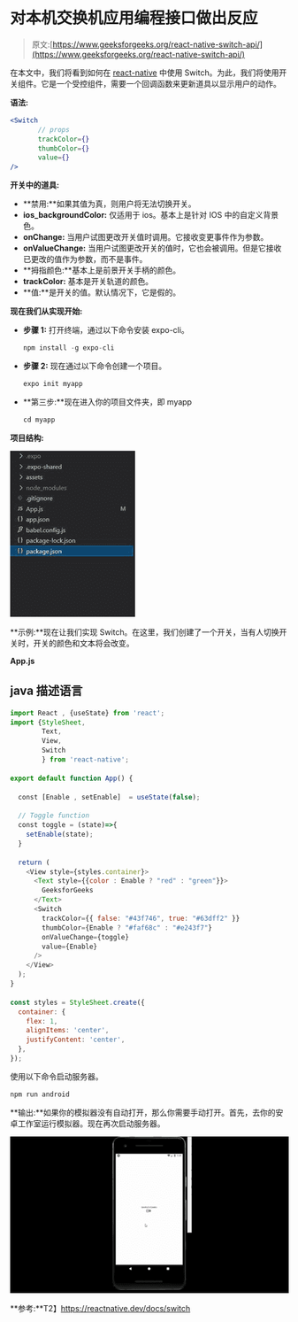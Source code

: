 # 对本机交换机应用编程接口做出反应

> 原文:[https://www.geeksforgeeks.org/react-native-switch-api/](https://www.geeksforgeeks.org/react-native-switch-api/)

在本文中，我们将看到如何在 [react-native](https://www.geeksforgeeks.org/introduction-react-native/) 中使用 Switch。为此，我们将使用开关组件。它是一个受控组件，需要一个回调函数来更新道具以显示用户的动作。

**语法:**

```jsx
<Switch
       // props
       trackColor={}
       thumbColor={}
       value={}
/>
```

**开关中的道具:**

*   **禁用:**如果其值为真，则用户将无法切换开关。
*   **ios_backgroundColor:** 仅适用于 ios。基本上是针对 IOS 中的自定义背景色。
*   **onChange:** 当用户试图更改开关值时调用。它接收变更事件作为参数。
*   **onValueChange:** 当用户试图更改开关的值时，它也会被调用。但是它接收已更改的值作为参数，而不是事件。
*   **拇指颜色:**基本上是前景开关手柄的颜色。
*   **trackColor:** 基本是开关轨道的颜色。
*   **值:**是开关的值。默认情况下，它是假的。

**现在我们从实现开始:**

*   **步骤 1:** 打开终端，通过以下命令安装 expo-cli。

    ```jsx
    npm install -g expo-cli
    ```

*   **步骤 2:** 现在通过以下命令创建一个项目。

    ```jsx
    expo init myapp
    ```

*   **第三步:**现在进入你的项目文件夹，即 myapp

    ```jsx
    cd myapp
    ```

**项目结构:**

![](img/510c2ae95e251d1f9a3aef1cabe4f72a.png)

**示例:**现在让我们实现 Switch。在这里，我们创建了一个开关，当有人切换开关时，开关的颜色和文本将会改变。

**App.js**

## java 描述语言

```jsx
import React , {useState} from 'react';
import {StyleSheet,
        Text,
        View,
        Switch
        } from 'react-native';

export default function App() {

  const [Enable , setEnable]  = useState(false);

  // Toggle function
  const toggle = (state)=>{
    setEnable(state);
  }

  return (
    <View style={styles.container}>
      <Text style={{color : Enable ? "red" : "green"}}>
        GeeksforGeeks
      </Text>
      <Switch
        trackColor={{ false: "#43f746", true: "#63dff2" }}
        thumbColor={Enable ? "#faf68c" : "#e243f7"}
        onValueChange={toggle}
        value={Enable}
      />
    </View>
  );
}

const styles = StyleSheet.create({
  container: {
    flex: 1,
    alignItems: 'center',
    justifyContent: 'center',
  },
});
```

使用以下命令启动服务器。

```jsx
npm run android
```

**输出:**如果你的模拟器没有自动打开，那么你需要手动打开。首先，去你的安卓工作室运行模拟器。现在再次启动服务器。

![](img/80ea2c48b6c68c4bb5ce497a75edab1c.png)

**参考:**T2】https://reactnative.dev/docs/switch